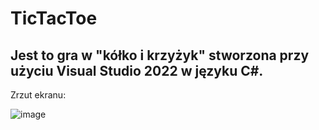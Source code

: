 # TicTacToe

## Jest to gra w "kółko i krzyżyk" stworzona przy użyciu Visual Studio 2022 w języku C#.

Zrzut ekranu:

![image](https://github.com/user-attachments/assets/a1f2136d-d912-442a-a05c-e4aedce187e5)
